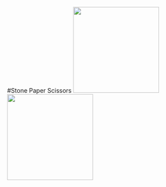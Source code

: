 #Stone Paper Scissors
<img src="https://github.com/sany1001/StonePaperScissors/assets/56750385/dd5204ab-114a-46ef-875a-14e5474331ea" width=200>
<img src="https://github.com/sany1001/StonePaperScissors/assets/56750385/5d55553d-a2bf-47a8-8ad5-9307fdb2322d" width=200>


